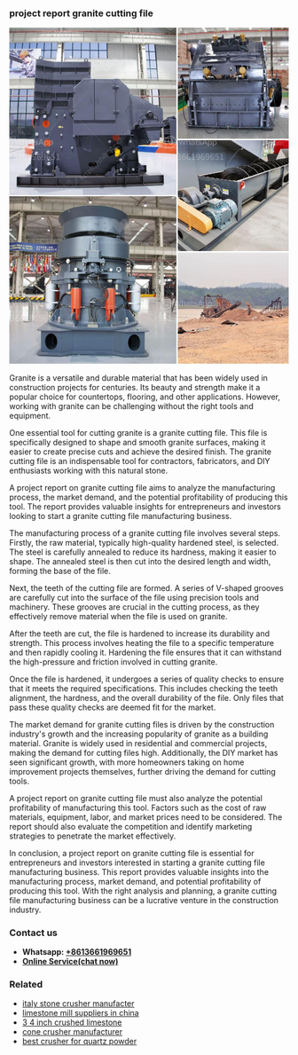 <h3>project report granite cutting file</h3><img src='1708587211.jpg' alt=''><p>Granite is a versatile and durable material that has been widely used in construction projects for centuries. Its beauty and strength make it a popular choice for countertops, flooring, and other applications. However, working with granite can be challenging without the right tools and equipment.</p><p>One essential tool for cutting granite is a granite cutting file. This file is specifically designed to shape and smooth granite surfaces, making it easier to create precise cuts and achieve the desired finish. The granite cutting file is an indispensable tool for contractors, fabricators, and DIY enthusiasts working with this natural stone.</p><p>A project report on granite cutting file aims to analyze the manufacturing process, the market demand, and the potential profitability of producing this tool. The report provides valuable insights for entrepreneurs and investors looking to start a granite cutting file manufacturing business.</p><p>The manufacturing process of a granite cutting file involves several steps. Firstly, the raw material, typically high-quality hardened steel, is selected. The steel is carefully annealed to reduce its hardness, making it easier to shape. The annealed steel is then cut into the desired length and width, forming the base of the file.</p><p>Next, the teeth of the cutting file are formed. A series of V-shaped grooves are carefully cut into the surface of the file using precision tools and machinery. These grooves are crucial in the cutting process, as they effectively remove material when the file is used on granite.</p><p>After the teeth are cut, the file is hardened to increase its durability and strength. This process involves heating the file to a specific temperature and then rapidly cooling it. Hardening the file ensures that it can withstand the high-pressure and friction involved in cutting granite.</p><p>Once the file is hardened, it undergoes a series of quality checks to ensure that it meets the required specifications. This includes checking the teeth alignment, the hardness, and the overall durability of the file. Only files that pass these quality checks are deemed fit for the market.</p><p>The market demand for granite cutting files is driven by the construction industry's growth and the increasing popularity of granite as a building material. Granite is widely used in residential and commercial projects, making the demand for cutting files high. Additionally, the DIY market has seen significant growth, with more homeowners taking on home improvement projects themselves, further driving the demand for cutting tools.</p><p>A project report on granite cutting file must also analyze the potential profitability of manufacturing this tool. Factors such as the cost of raw materials, equipment, labor, and market prices need to be considered. The report should also evaluate the competition and identify marketing strategies to penetrate the market effectively.</p><p>In conclusion, a project report on granite cutting file is essential for entrepreneurs and investors interested in starting a granite cutting file manufacturing business. This report provides valuable insights into the manufacturing process, market demand, and potential profitability of producing this tool. With the right analysis and planning, a granite cutting file manufacturing business can be a lucrative venture in the construction industry.</p><h3>Contact us</h3><ul><li><strong>Whatsapp:&nbsp;<a href="https://wa.me/8613661969651">+8613661969651</a></strong></li><li><a href="https://swt.shibang-china.com/?git&amp;zhl&amp;project report granite cutting file"><strong>Online Service(chat now)</strong></a></li></ul><h3>Related</h3><ul><li><a href='italy stone crusher manufacter.md'>italy stone crusher manufacter</a></li><li><a href='limestone mill suppliers in china.md'>limestone mill suppliers in china</a></li><li><a href='3 4 inch crushed limestone.md'>3 4 inch crushed limestone</a></li><li><a href='cone crusher manufacturer.md'>cone crusher manufacturer</a></li><li><a href='best crusher for quartz powder.md'>best crusher for quartz powder</a></li></ul>